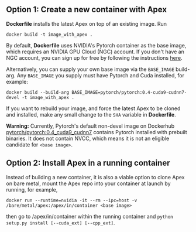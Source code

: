 ## Option 1:  Create a new container with Apex

**Dockerfile** installs the latest Apex on top of an existing image.  Run
```
docker build -t image_with_apex .
```
By default, **Dockerfile** uses NVIDIA's Pytorch container as the base image,
which requires an NVIDIA GPU Cloud (NGC) account.  If you don't have an NGC account, you can sign up for free by following the instructions [here](https://docs.nvidia.com/ngc/ngc-getting-started-guide/index.html#generating-api-key).

Alternatively, you can supply your own base image via the `BASE_IMAGE` build-arg.
Any `BASE_IMAGE` you supply must have Pytorch and Cuda installed, for example:
```
docker build --build-arg BASE_IMAGE=pytorch/pytorch:0.4-cuda9-cudnn7-devel -t image_with_apex .
```

If you want to rebuild your image, and force the latest Apex to be cloned and installed, make any small change to the `SHA` variable in **Dockerfile**.

**Warning:**
Currently, Pytorch's default non-devel image on Dockerhub
[pytorch/pytorch:0.4_cuda9_cudnn7](https://hub.docker.com/r/pytorch/pytorch/tags/) contains Pytorch installed with prebuilt binaries.  It does not contain NVCC, which means it is not an eligible candidate for `<base image>`.

## Option 2:  Install Apex in a running container

Instead of building a new container, it is also a viable option to clone Apex on bare metal, mount the Apex repo into your container at launch by running, for example,
```
docker run --runtime=nvidia -it --rm --ipc=host -v /bare/metal/apex:/apex/in/container <base image>
```
then go to /apex/in/container within the running container and `python setup.py install [--cuda_ext] [--cpp_ext]`.

